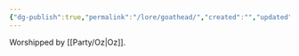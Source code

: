 ```yaml
---
{"dg-publish":true,"permalink":"/lore/goathead/","created":"","updated":""}
---
```



Worshipped by [[Party/Oz\|Oz]]. 